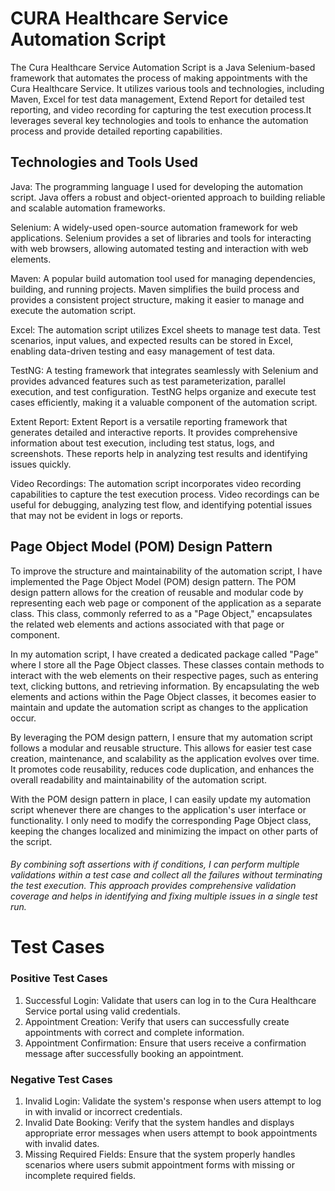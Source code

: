 # CURA Healthcare Service Automation Script       
The Cura Healthcare Service Automation Script is a Java Selenium-based framework that automates the process of making appointments with the Cura Healthcare Service. It utilizes various tools and technologies, including Maven, Excel for test data management, Extend Report for detailed test reporting, and video recording for capturing the test execution process.It leverages several key technologies and tools to enhance the automation process and provide detailed reporting capabilities.
## Technologies and Tools Used
Java: The programming language I used for developing the automation script. Java offers a robust and object-oriented approach to building reliable and scalable automation frameworks.

Selenium: A widely-used open-source automation framework for web applications. Selenium provides a set of libraries and tools for interacting with web browsers, allowing automated testing and interaction with web elements.

Maven: A popular build automation tool used for managing dependencies, building, and running projects. Maven simplifies the build process and provides a consistent project structure, making it easier to manage and execute the automation script.

Excel: The automation script utilizes Excel sheets to manage test data. Test scenarios, input values, and expected results can be stored in Excel, enabling data-driven testing and easy management of test data.

TestNG: A testing framework that integrates seamlessly with Selenium and provides advanced features such as test parameterization, parallel execution, and test configuration. TestNG helps organize and execute test cases efficiently, making it a valuable component of the automation script.

Extent Report: Extent Report is a versatile reporting framework that generates detailed and interactive reports. It provides comprehensive information about test execution, including test status, logs, and screenshots. These reports help in analyzing test results and identifying issues quickly.

Video Recordings: The automation script incorporates video recording capabilities to capture the test execution process. Video recordings can be useful for debugging, analyzing test flow, and identifying potential issues that may not be evident in logs or reports.

## Page Object Model (POM) Design Pattern

To improve the structure and maintainability of the automation script, I have implemented the Page Object Model (POM) design pattern. The POM design pattern allows for the creation of reusable and modular code by representing each web page or component of the application as a separate class. This class, commonly referred to as a "Page Object," encapsulates the related web elements and actions associated with that page or component.

In my automation script, I have created a dedicated package called "Page" where I store all the Page Object classes. These classes contain methods to interact with the web elements on their respective pages, such as entering text, clicking buttons, and retrieving information. By encapsulating the web elements and actions within the Page Object classes, it becomes easier to maintain and update the automation script as changes to the application occur.

By leveraging the POM design pattern, I ensure that my automation script follows a modular and reusable structure. This allows for easier test case creation, maintenance, and scalability as the application evolves over time. It promotes code reusability, reduces code duplication, and enhances the overall readability and maintainability of the automation script.

With the POM design pattern in place, I can easily update my automation script whenever there are changes to the application's user interface or functionality. I only need to modify the corresponding Page Object class, keeping the changes localized and minimizing the impact on other parts of the script.

###### By combining soft assertions with if conditions, I can perform multiple validations within a test case and collect all the failures without terminating the test execution. This approach provides comprehensive validation coverage and helps in identifying and fixing multiple issues in a single test run.


# Test Cases
### Positive Test Cases

1) Successful Login: Validate that users can log in to the Cura Healthcare Service portal using valid credentials.
2) Appointment Creation: Verify that users can successfully create appointments with correct and complete information.
3) Appointment Confirmation: Ensure that users receive a confirmation message after successfully booking an appointment.
### Negative Test Cases
1) Invalid Login: Validate the system's response when users attempt to log in with invalid or incorrect credentials.
2) Invalid Date Booking: Verify that the system handles and displays appropriate error messages when users attempt to book appointments with invalid dates.
3) Missing Required Fields: Ensure that the system properly handles scenarios where users submit appointment forms with missing or incomplete required fields.


